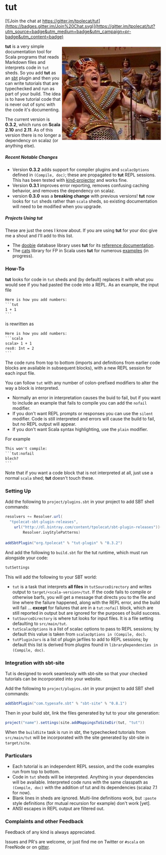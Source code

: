 # tut 

[![Join the chat at https://gitter.im/tpolecat/tut](https://badges.gitter.im/Join%20Chat.svg)](https://gitter.im/tpolecat/tut?utm_source=badge&utm_medium=badge&utm_campaign=pr-badge&utm_content=badge)

<img alt="How'd you get so funky?" align=right src="tut.jpg"/>

**tut** is a very simple documentation tool for Scala programs that reads Markdown files and interprets code in `tut` sheds. So you add **tut** as an [sbt](http://scala-sbt.org) plugin and then you can write tutorials that are typechecked and run as part of your build. The idea is to have tutorial code that is never out of sync with the code it's documenting.

The current version is **0.3.2**, which runs on **Scala 2.10** and **2.11**. As of this version there is no longer a dependency on scalaz (or anything else).

##### Recent Notable Changes

- Version **0.3.2** adds support for compiler plugins and `scalacOptions` defined in `(Compile, doc)`; these are propagated to  **tut** REPL sessions. This has been tested with  [kind-projector](https://github.com/non/kind-projector) and works fine.
- Version **0.3.1** improves error reporting, removes confusing caching behavior, and removes the dependency on scalaz.
- version **0.3.0** was a **breaking change** with previous versions! **tut** now looks for `tut` sheds rather than `scala` sheds, so existing documentation will need to be modified when you upgrade.

##### Projects Using tut

These are just the ones I know about. If you are using **tut** for your doc give me a shout and I'll add to this list.

- The [doobie](https://github.com/tpolecat/doobie) database library uses **tut** for its [reference documentation](http://tpolecat.github.io/doobie-0.2.0/00-index.html).
- The [cats](https://github.com/non/cats) library for FP in Scala uses **tut** for numerous [examples](http://non.github.io/cats/) (in progress).

### How-To

**tut** looks for code in `tut` sheds and (by default) replaces it with what you would see if you had pasted the code into a REPL. As an example, the input file

    Here is how you add numbers:
    ```tut
    1 + 1
    ```

is rewritten as

    Here is how you add numbers:
    ```scala
    scala> 1 + 1
    res0: Int = 2    
    ```

The code runs from top to bottom (imports and definitions from earlier code blocks are available in subsequent blocks), with a new REPL session for each input file.

You can follow `tut` with any number of colon-prefixed modifiers to alter the way a block is interpreted.

- Normally an error in interpretation causes the buid to fail, but if you want to include an example that fails to compile you can add the `nofail` modifier.
- If you don't want REPL prompts or responses you can use the `silent` modifier. Code is still interpreted and errors will cause the build to fail, but no REPL output will appear.
- If you don't want Scala syntax highlighting, use the `plain` modifier.

For example

    This won't compile:
    ```tut:nofail
    blech?
    ```

Note that if you want a code block that is not interpreted at all, just use a normal `scala` shed; **tut** doesn't touch these.

### Setting Up

Add the following to `project/plugins.sbt` in your project to add SBT shell commands:

```scala
resolvers += Resolver.url(
  "tpolecat-sbt-plugin-releases",
    url("http://dl.bintray.com/content/tpolecat/sbt-plugin-releases"))(
        Resolver.ivyStylePatterns)

addSbtPlugin("org.tpolecat" % "tut-plugin" % "0.3.2")
```

And add the following to `build.sbt` for the tut runtime, which must run alongside your code:

```scala
tutSettings
```

This will add the following to your SBT world:

- `tut` is a task that interprets **all files** in `tutSourceDirectory` and writes output to `target/<scala-version>/tut`. If the code fails to compile or otherwise barfs, you will get a message that directs you to the file and line where the failure happened, along with the REPL error, and the build will fail ... **except** for failures that are in a `tut:nofail` block, which are still reported in output but are ignored for the purposes of build success.
- `tutSourceDirectory` is where tut looks for input files. It is a file setting defaulting to `src/main/tut`.
- `tutScalacOptions` is a list of scalac options to pass to REPL sessions; by default this value is taken from `scalacOptions in (Compile, doc)`.
- `tutPluginJars` is a list of plugin jarfiles to add to REPL sessions; by default this list is derived from plugins found in `libraryDependencies in (Compile, doc)`. 

### Integration with sbt-site

Tut is designed to work seamlessly with sbt-site so that your checked tutorials can be incorporated into your website.

Add the following to `project/plugins.sbt` in your project to add SBT shell commands:

```scala
addSbtPlugin("com.typesafe.sbt" % "sbt-site" % "0.8.1")
```

Then in your build sbt, link the files generated by tut to your site generation:

```scala
project("name").settings(site.addMappingsToSiteDir(tut, "tut"))
```

When the `buildSite` task is run in sbt, the typechecked tutorials from `src/main/tut` will be incorporated with the site generated by sbt-site in `target/site`.

### Particulars

- Each tutorial is an independent REPL session, and the code examples run from top to bottom.
- Code in `tut` sheds will be interpreted. Anything in your dependencies will be available. Interpreted code runs with the same classpath as `(Compile, doc)` with the addition of tut and its dependencies (scalaz 7.1 for now).
- Blank lines in sheds are ignored. Multi-line definitions work, but `:paste` style definitions (for mutual recursion for example) don't work [yet].
- ANSI escapes in REPL output are filtered out.

### Complaints and other Feedback

Feedback of any kind is always appreciated. 

Issues and PR's are welcome, or just find me on Twitter or `#scala` on FreeNode or on [gitter](https://gitter.im/tpolecat/tut]).


